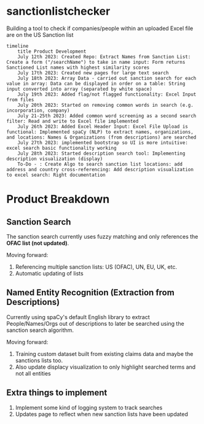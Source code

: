 # sanctionlistchecker

Building a tool to check if companies/people within an uploaded Excel file are on the US Sanction list


```mermaid
timeline
    title Product Development
    July 12th 2023: Created Repo: Extract Names from Sanction List: Create a form ("/searchName") to take in name input: Form returns Sanctioned List names with highest similarity scores
    July 17th 2023: Created new pages for large text search
    July 18th 2023: Array Data - carried out sanction search for each value in array: Data can be displayed in order on a table: String input converted into array (separated by white space)
    July 19th 2023: Added flag/not flagged functionality: Excel Input from files
    July 20th 2023: Started on removing common words in search (e.g. incorporation, company)
    July 21-25th 2023: Added common word screening as a second search filter: Read and write to Excel file implemented
    July 26th 2023: Added Excel Header Input: Excel File Upload is functional: Implemented spaCy (NLP) to extract names, organizations, and locations: Names & Organizations (from descriptions) are searched
    July 27th 2023: implemented bootstrap so UI is more intuitive: excel search basic functionality working
    July 28th 2023: Started description search tool: Implementing description visualization (display)
    To-Do - : Create Algo to search sanction list locations: add address and country cross-referencing: Add description visualization to excel search: Right documentation
```
# Product Breakdown
Sanction Search
-
The sanction search currently uses fuzzy matching and only references the **OFAC list (not updated)**.

Moving forward:
1. Referencing multiple sanction lists: US (OFAC), UN, EU, UK, etc.
2. Automatic updating of lists

Named Entity Recognition (Extraction from Descriptions)
-
Currently using spaCy's default English library to extract People/Names/Orgs out of descriptions to later be searched using the sanction search algorithm.

Moving forward:
1. Training custom dataset built from existing claims data and maybe the sanctions lists too.
2. Also update displacy visualization to only highlight searched terms and not all entities

Extra things to implement
-
1. Implement some kind of logging system to track searches
2. Updates page to reflect when new sanction lists have been updated
